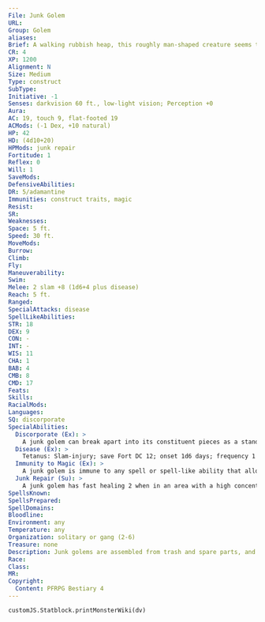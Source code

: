 ```yaml
---
File: Junk Golem
URL: 
Group: Golem
aliases: 
Brief: A walking rubbish heap, this roughly man-shaped creature seems to be barely holding itself together.
CR: 4
XP: 1200
Alignment: N
Size: Medium
Type: construct
SubType: 
Initiative: -1
Senses: darkvision 60 ft., low-light vision; Perception +0
Aura: 
AC: 19, touch 9, flat-footed 19
ACMods: (-1 Dex, +10 natural)
HP: 42
HD: (4d10+20)
HPMods: junk repair
Fortitude: 1
Reflex: 0
Will: 1
SaveMods: 
DefensiveAbilities: 
DR: 5/adamantine
Immunities: construct traits, magic
Resist: 
SR: 
Weaknesses: 
Space: 5 ft.
Speed: 30 ft.
MoveMods: 
Burrow: 
Climb: 
Fly: 
Maneuverability: 
Swim: 
Melee: 2 slam +8 (1d6+4 plus disease)
Reach: 5 ft.
Ranged: 
SpecialAttacks: disease
SpellLikeAbilities: 
STR: 18
DEX: 9
CON: -
INT: -
WIS: 11
CHA: 1
BAB: 4
CMB: 8
CMD: 17
Feats: 
Skills: 
RacialMods: 
Languages: 
SQ: discorporate
SpecialAbilities:
  Discorporate (Ex): >
    A junk golem can break apart into its constituent pieces as a standard action, becoming a swarming mass of Tiny parts. It gains the swarm subtype, its space changes to 10 feet, and its reach changes to 0. In this form, it gains a swarm attack that deals 1d6 points of damage and inflicts disease, but loses its slam attacks. It can revert back to its normal form as a full-round action.
  Disease (Ex): >
    Tetanus: Slam-injury; save Fort DC 12; onset 1d6 days; frequency 1 day; effect 1d4 Dex damage. Each time someone takes Dexterity damage from tetanus, there's a 50% chance his jaw muscles stiffen, preventing speech and the use of spells with verbal components for 24 hours; cure 2 consecutive saves. The save DC is Constitution-based.
  Immunity to Magic (Ex): >
    A junk golem is immune to any spell or spell-like ability that allows spell resistance. In addition, certain spells and effects function differently against a junk golem, as noted below. • A shatter spell causes a junk golem to discorporate and dazes it for 1 round. • A grease spell affects the junk golem as if it were haste for 1d6 rounds and ends any slow effect on it. • An arcane lock or hold portal spell affects the junk golem as if it were a slow spell for 1d6 rounds and breaks any haste effect on it. • A wood shape or rusting grasp spell deals 2d6 points of damage to a junk golem.
  Junk Repair (Su): >
    A junk golem has fast healing 2 when in an area with a high concentration of debris, such as a refuse heap or the area created by another junk golem's discorporate ability.
SpellsKnown: 
SpellsPrepared: 
SpellDomains: 
Bloodline: 
Environment: any
Temperature: any
Organization: solitary or gang (2-6)
Treasure: none
Description: Junk golems are assembled from trash and spare parts, and often leave trails of garbage in their wakes.  Construction  A junk golem's body is made up of 250 pounds of assorted rubbish with 200 gp of spare metal and copper wire.  JUNK GOLEM  CL 7th; Price 10,200 gp  Construction  Requirements Craft Construct, false life, lesser geas, minor creation, rusting grasp, creator must be caster level 7th; Skill Craft (sculpture); Cost 5,200 gp
Race: 
Class: 
MR: 
Copyright:
  Content: PFRPG Bestiary 4
---
```

```dataviewjs
customJS.Statblock.printMonsterWiki(dv)
```
